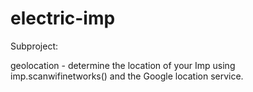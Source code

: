 electric-imp
============

Subproject:

geolocation - determine the location of your Imp using imp.scanwifinetworks() and the Google location service.

